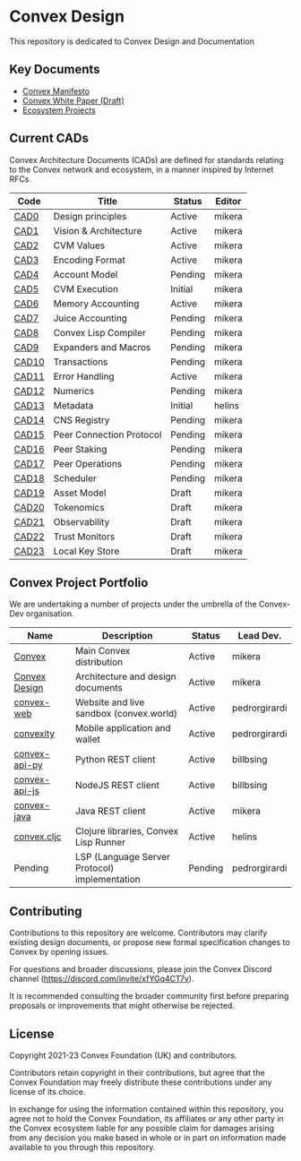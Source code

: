 # Convex Design

This repository is dedicated to Convex Design and Documentation

## Key Documents

- [Convex Manifesto](papers/manifesto.md)
- [Convex White Paper (Draft)](papers/convex-whitepaper.md)
- [Ecosystem Projects](ecosystem/index.md)
## Current CADs

Convex Architecture Documents (CADs) are defined for standards relating to the Convex network and ecosystem, in a manner inspired by Internet RFCs.

| Code                           | Title                            | Status     | Editor
| ------------------             | -------------------------------- | ---------- | -----------
| [CAD0](cad/000_principles)     | Design principles                | Active     | mikera
| [CAD1](cad/001_arch)           | Vision & Architecture            | Active     | mikera
| [CAD2](cad/002_values)         | CVM Values                       | Active     | mikera
| [CAD3](cad/003_encoding)       | Encoding Format                  | Active     | mikera
| [CAD4](cad/004_accounts)       | Account Model                    | Pending    | mikera
| [CAD5](cad/005_cvmex)          | CVM Execution                    | Initial    | mikera
| [CAD6](cad/006_memory)         | Memory Accounting                | Active     | mikera
| [CAD7](cad/007_juice)          | Juice Accounting                 | Pending    | mikera
| [CAD8](cad/008_compiler)       | Convex Lisp Compiler             | Pending    | mikera
| [CAD9](cad/009_expanders)      | Expanders and Macros             | Pending    | mikera
| [CAD10](cad/010_transactions)  | Transactions                     | Pending    | mikera
| [CAD11](cad/011_errors)        | Error Handling                   | Active     | mikera
| [CAD12](cad/012_numerics)      | Numerics                         | Pending    | mikera
| [CAD13](cad/013_metadata)      | Metadata                         | Initial    | helins
| [CAD14](cad/014_cns)           | CNS Registry                     | Pending    | mikera
| [CAD15](cad/015_peercomms)     | Peer Connection Protocol         | Pending    | mikera
| [CAD16](cad/016_peerstake)     | Peer Staking                     | Pending    | mikera
| [CAD17](cad/017_peerops)       | Peer Operations                  | Pending    | mikera
| [CAD18](cad/018_scheduler)     | Scheduler                        | Pending    | mikera
| [CAD19](cad/019_assets)        | Asset Model                      | Draft      | mikera
| [CAD20](cad/020_tokenomics)    | Tokenomics                       | Draft      | mikera
| [CAD21](cad/021_observability) | Observability                    | Draft      | mikera
| [CAD22](cad/022_trustmon)      | Trust Monitors                   | Draft      | mikera
| [CAD23](cad/023_keystore)      | Local Key Store                  | Draft      | mikera

## Convex Project Portfolio

We are undertaking a number of projects under the umbrella of the Convex-Dev organisation.

| Name                                                         | Description                                   | Status     | Lead Dev.
| -------------                                                | --------------------------------              | ---------- | -----
| [Convex](https://github.com/Convex-Dev/convex)               | Main Convex distribution                      | Active     | mikera
| [Convex Design](https://github.com/Convex-Dev/design)        | Architecture and design documents             | Active     | mikera
| [convex-web](https://github.com/Convex-Dev/convex-web)       | Website and live sandbox (convex.world)       | Active     | pedrorgirardi
| [convexity](https://github.com/Convex-Dev/convexity)         | Mobile application and wallet                 | Active     | pedrorgirardi
| [convex-api-py](https://github.com/Convex-Dev/convex-api-py) | Python REST client                            | Active     | billbsing
| [convex-api-js](https://github.com/Convex-Dev/convex-api-js) | NodeJS REST client                            | Active     | billbsing
| [convex-java](https://github.com/Convex-Dev/convex-java)     | Java REST client                              | Active     | mikera
| [convex.cljc](https://github.com/Convex-Dev/convex.cljc)     | Clojure libraries, Convex Lisp Runner         | Active     | helins
| Pending                                                      | LSP (Language Server Protocol) implementation | Pending    | pedrorgirardi

## Contributing

Contributions to this repository are welcome. Contributors may clarify existing design documents, or propose new formal specification changes to Convex by opening issues.

For questions and broader discussions, please join the Convex Discord channel (https://discord.com/invite/xfYGq4CT7v).

It is recommended consulting the broader community first before preparing proposals or improvements that might otherwise be rejected.

## License

Copyright 2021-23 Convex Foundation (UK) and contributors.

Contributors retain copyright in their contributions, but agree that the Convex Foundation may freely distribute these contributions under any license of its choice.

In exchange for using the information contained within this repository, you agree not to hold the Convex Foundation, its affiliates or any other party in the Convex ecosystem liable for any possible claim for damages arising from any decision you make based in whole or in part on information made available to you through this repository.
